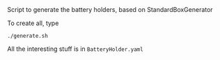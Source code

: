 ##

Script to generate the battery holders,
based on StandardBoxGenerator


To create all, type
```
./generate.sh
```

All the interesting stuff is in `BatteryHolder.yaml`